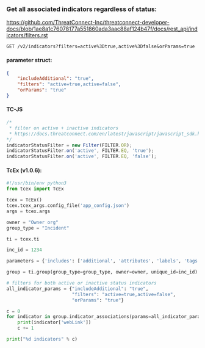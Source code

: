### Get all associated indicators regardless of status:

https://github.com/ThreatConnect-Inc/threatconnect-developer-docs/blob/1ae8a1c76078177a551860ada3aac88af124b47f/docs/rest_api/indicators/filters.rst

`GET /v2/indicators?filters=active%3Dtrue,active%3Dfalse&orParams=true`

#### parameter struct:
```json
{
    "includeAdditional": "true", 
    "filters": "active=true,active=false", 
    "orParams": "true"
}
```

#### TC-JS
```javascript
/*
 * filter on active + inactive indicators
 * https://docs.threatconnect.com/en/latest/javascript/javascript_sdk.html#filters
*/
indicatorStatusFilter = new Filter(FILTER.OR);
indicatorStatusFilter.on('active', FILTER.EQ, 'true');
indicatorStatusFilter.on('active', FILTER.EQ, 'false');

```

#### TcEx (v1.0.6):
```python
#!/usr/bin/env python3
from tcex import TcEx

tcex = TcEx()
tcex.tcex_args.config_file('app_config.json')
args = tcex.args

owner = "Owner org"
group_type = "Incident"

ti = tcex.ti

inc_id = 1234

parameters = {'includes': ['additional', 'attributes', 'labels', 'tags']}

group = ti.group(group_type=group_type, owner=owner, unique_id=inc_id)

# filters for both active or inactive status indicators
all_indicator_params = {"includeAdditional": "true",
                        "filters": "active=true,active=false",
                        "orParams": "true"}

c = 0
for indicator in group.indicator_associations(params=all_indicator_params):
    print(indicator['webLink'])
    c += 1

print("%d indicators" % c)

```
